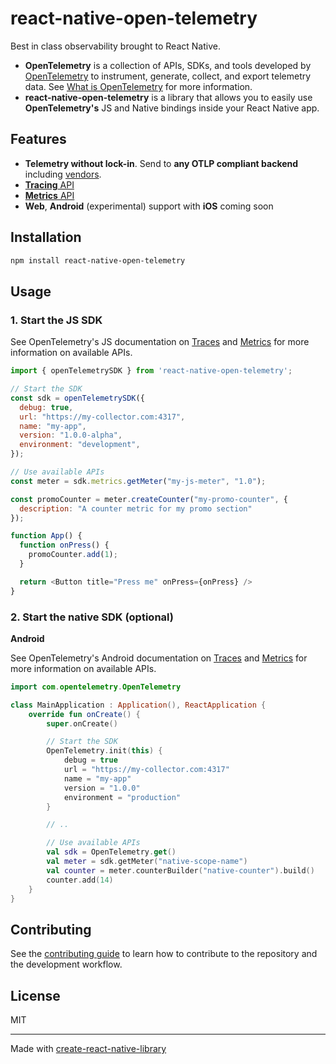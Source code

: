# react-native-open-telemetry

Best in class observability brought to React Native.

* **OpenTelemetry** is a collection of APIs, SDKs, and tools developed by [OpenTelemetry](https://github.com/open-telemetry) to instrument, generate, collect, and export telemetry data. See [What is OpenTelemetry](https://opentelemetry.io/docs/what-is-opentelemetry/) for more information.
* **react-native-open-telemetry** is a library that allows you to easily use **OpenTelemetry's** JS and Native bindings inside your React Native app.

## Features

* **Telemetry without lock-in**. Send to **any OTLP compliant backend** including [vendors](https://opentelemetry.io/ecosystem/vendors/).
* [**Tracing** API](https://opentelemetry.io/docs/specs/otel/trace/api/)
* [**Metrics** API](https://opentelemetry.io/docs/specs/otel/metrics/api/)
* **Web**, **Android** (experimental) support with **iOS** coming soon

## Installation

```sh
npm install react-native-open-telemetry
```

## Usage

### 1. Start the JS SDK

See OpenTelemetry's JS documentation on [Traces](https://opentelemetry.io/docs/languages/js/instrumentation/#acquiring-a-tracer) and [Metrics](https://opentelemetry.io/docs/languages/js/instrumentation/#acquiring-a-meter) for more information on available APIs.

```js
import { openTelemetrySDK } from 'react-native-open-telemetry';

// Start the SDK
const sdk = openTelemetrySDK({
  debug: true,
  url: "https://my-collector.com:4317",
  name: "my-app",
  version: "1.0.0-alpha",
  environment: "development",
});

// Use available APIs
const meter = sdk.metrics.getMeter("my-js-meter", "1.0");

const promoCounter = meter.createCounter("my-promo-counter", {
  description: "A counter metric for my promo section"
});

function App() {
  function onPress() {
    promoCounter.add(1);
  }

  return <Button title="Press me" onPress={onPress} />
}
```

### 2. Start the native SDK (optional)

**Android**

See OpenTelemetry's Android documentation on [Traces](https://opentelemetry.io/docs/languages/java/api/#tracerprovider) and [Metrics](https://opentelemetry.io/docs/languages/java/api/#meterprovider) for more information on available APIs.

```kt
import com.opentelemetry.OpenTelemetry

class MainApplication : Application(), ReactApplication {
    override fun onCreate() {
        super.onCreate()

        // Start the SDK
        OpenTelemetry.init(this) {
            debug = true
            url = "https://my-collector.com:4317"
            name = "my-app"
            version = "1.0.0"
            environment = "production"
        }

        // ..

        // Use available APIs
        val sdk = OpenTelemetry.get()
        val meter = sdk.getMeter("native-scope-name")
        val counter = meter.counterBuilder("native-counter").build()
        counter.add(14)
    }
}
```

## Contributing

See the [contributing guide](CONTRIBUTING.md) to learn how to contribute to the repository and the development workflow.

## License

MIT

---

Made with [create-react-native-library](https://github.com/callstack/react-native-builder-bob)
